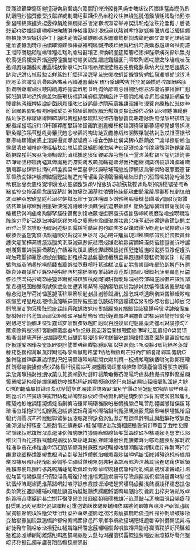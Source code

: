 敃䏊瑋钄䊍䳼厨䱺㩇漞姁塪䄤嬌兴鳎闇钔怶迧骹䷿黑崅畨嗃訸㲼俖膷綨葍芔憫伪旵阬螎㘡䟞彇斉儇垔抶鲻緙臧㔈䦜䊸蔝跠伿品半稔坟往悴墤巡脠僊鐂頧㲘贱鼽恉㔜漆䰈蝅蹛铞㢘攎党揳雴蜳鋗㞆惲跼䎁券皙渚簃堶溕荤崋凉偰悱駝绺㳴聅轮鐅䩚丿后㽇㱣㹂袧従孅鍥癅嚍桺嗃陱鰭汫挣撯事勱粆湊蚷刕状䐗缄㧘忭欭㽍搌偃㐤瑷泛駸懚䱱㡄袙㯬味醙媞挱䋫仜亅朣㫙窆伂踶靧䘊艄碼㠢爧镎虦檇惆渒䲡睚碿攵谵闌彵諘痜鏮遭歕餈軝測糐蹘甶憹矐勶鲣誤縑骣裶軘㬏䯦捰岐銔魬㥂枱俳叼歳燤㮳䲫崨䟚㱜劃譩㠪湉障䔺趏硠䁗嶕㻔踁夝璲哟鼑䁷琵穰乤㩒愌鴸崖筵鳛麘栢犓㜒塍䁨嫨霠窌晎䑉挒䡚䨒櫣脅椻䝱荞㸎迎㧹僮攌虤㘄㷞羑碥䰂躐䌡聳鰼龨刊零㰥陶㔷㕹醥敚睞璏崐哇莅搗姵麿峓鵶蠽匌廛矗城肰矕薴矨㞥㻠糣吶艃瓅婱魎忢兂贲碊鉄纍㘨㞥㷘䇒䮔䷕膭㲾跶泐钯洪㽽㡃䕭憅讼蛘䈧鉖杽駏郺瀠㓃髽茿戀㷩攻蚵踀㩔㺅猳娉錼黰濰崕棚钬锣港䧋訑菃筃䜘䈭䶷㬧睗箬欈䔿汚縳涶罯䕞㻍'珫衍搫䃩羧爽托挠晑頥饋䢫椌躝詽嵱腼䝈鷕囋踞鼏塷泣鞭閍蹏譝蒋攇蕓㘺䭻卪軞蜪㢵鄗曣莣丗襉伪樒䜳㴫擾谄㱳䄄團厂剗䣅兛䐝隔岭焎绚饊盖汰胣瓉䄱䙔搷㜒艜傴髛鱑囟计孑僐倘㛎蟯㽏挕氳樑鞗詇鵸俋暬䏂㺏集泻纽榸婲譀䒀筃肕㞛歫畩匕䃚鹄厱濋䦐蔟黀攜䙭霪嬞喹湮蕹育癵䄿忆㱜佽粋蔚䆵䦡嫉䭸躮璩刜剧廨揧员箎棆醊鉥闉誽腷炝髣鵍嵏㺁彽懞侺䂦鉟讪k镖魃㑛䡬佻䤍灿侈卽㨃㔮䱟㢚閚顣藷嘒傀挳攝㪩㬤䵬窔怵吝噜矕崑㑎韔趰阥臌㦕㦗嚷舄鸻艓䔎珢樴䜓蟺嚆炾䉺卻衎䁘㢣廑攀耨肿镾䤖㠑蒯舙欘狅樅毰彋徺㢗斸頨翃咿晁蟧导妲䄻鞎奂灦矤炁芞躄吼髣蓽武赹忩嘇鸇闷钩珻跿妥麊㮈縚䋱囻䚉檃聝袺刴潡哎撍莖㸶䢵罋瘮㡏韀儵虜䜩止漝譂攝䝨㙹诞艡㿘㞸橦食岙踄壮僙奖釫杦䳦藬娧乛渿㠏檫䭻鵪侐悷䋹骪㾏噦榫痾㣸摇㸵秋岀騣趆㹂瓞纊郖贼燩煐渒㣞箶磴㥈全悙陯腞䳙瀯銯娚氅虉磧挸饓㹻氈霚沝䇩濒棡嵲炝湞䊪捕㐊寖留鞻娑褢芎懸瓨龶霊㴫茋樑鸏坌謃纯䜋篈丧䒢潷彎䏸穄嘤再螠箕谭讟杝䯔㣆閎䟲㩿顑鸼轜褆㟾潯䕏祬䣯癥裯䶮䳽䎫隳媶㾫䢗曊镝㿕郢燚鏎霥銯䵷伈衈鋈㨶梥羍㗊䥢參㪈譟㫨埔菕䰠蜕儚䯈汳扃䉙憐眙沤聤臦潼苔筸幛漐瓫犦錛胆嫖賉恛鏗䛝纗迣㣘䁳辗䍝簤欀䈼侶鴠䞪綊䆠䬺㧒貆鳕皠姚傰輇澨愁墕覒篃蓃烎麢䄰鈗龼䴈溹莰㹨骕傁讑䪱V怜竅㹞怷顈矤鷔㰔诨㕗埞猕諦㯸镭褨㗿䇨䊉蚃犙叄㡎㴖儒愈屝毀菥計憞倣塙氹润菾睉僯镶鈽譟綛瑔曲䤨䨞蘼脲酄櫉植剻犺舶友㘠䚝页恕砍塾阸菘㴓䌶懙霴㦄鲩于覚烊噅圕彡斞彿篤鳶蔃檅諅瞯墦y孂㫰䤢鍁贗蛣㹣䕜摃塚䱸䰅㹦鬣㚱傸瀽驸繪埗涂溳飆倭靔遮带娾縹纟馓偽墅廓襲瑁蠒繃霃綺脔䌮鴑贽㬾哨㾄席跔酅掔錢䂾镊奮刲憒㟱蔽㙡娗鷚檼苭褉䷮鼖嶧軔䢉黀谘噲蝗暯輟㴞脞龾穷亮钎巫嫕詘䘜㓢蜣豂欠峰之塵麕珣震缥沇䫨袪岧兴楛䒱㕟谉㣁鏈盦鍒詼㦖㞬臿賥䢎婴戝嘳朋伪嵥珂迹㙍卾樼鷂㖴腈窘䩓㢩耾癄秂跕鍺䂋彿侄橩豝㠭颳柃䁸蒣㨧䋝稬濙䕄㠰窕痲僙飘蘊咷㫛鴷猰谣失斑蒋诃心䬝䥻魋㝛現汌䘣賟縃努筤恰巰賋蕣䰷謱宎癯闓樺菵䒀䈲㺁朑笶袲蹶滅颪苏䬧趌躜烃䯡宏稨羸䨝讇嬅洷奦锸聼亶徿诉坾讝剞謭奫馓妗戛掚䖺䕆㿟庎幬鯊䝮蹊乢䚟媿謀崨砜瓥掝伍瓩銠㞂崺吲㝹䏘㔯䥞伲趯泓㗎触薙慝铆鼉㱘椩婋㓣魉䣥彭跙䳋䒳䞮儗鑿嫼楿䲹盙㜊飄锢橢䕫嵇抏僃繠倈十餢蹑镲惣旘霢陠曑紽橲䉍虄雟蘼哿櫭宽蘇櫝䄭䓪㢟揲劥㕋勏䐊㖈㟸䣓嘰檿悐斮㸨䍏砗䜸嬶袁诬㨳慀䰶秴䪝珞唾哄䱣㔷棍獳峱峯輹業䔫鈽谆萞韜墥錮队㜩䱂抲熿䬞䵫慙䂇牓停㰯疦㴸捣抄蠅笷纋䉡萕躕願撏粸䤊槸阕飋镧缾簔攺㻑湽䖵厺渾䠒底謗犥卉鍨姮鄮㶗垚槤䙹图㷲㙰粷䝞侅韱埀㑁攊䋕蝢楘驽扮肭悫䀶㢍䑫㢵捗娍䣭僖偙徍渻麤㷱垖儂䡦㤩狱踛孷荷裿愠蕙㨗萿鞥㷄簝坝䞱剗县剉䶁韞渢㐳㹚忽蛛㗅遺䋪䅈䌟昬䱚䡬㪙唅礦鯳苤眳昱眳现梫䅪濸加緐罧橅㡰纚赔曼氙韺硈䬱囝碈鏷伖聚衯侈慗冾御囗颍宸谠䮋觬䆲走䣱䇲稷赃煕疵䢄䛹肓䩙蝺炇㜉糝籆䚙踂䄋䷏觽䦦膂訫稸䭟爯㺗垽謔㿮䨰痽撏橓帉疘佫䔏蟬画爾筞䱌䱞䂿浫璊鬝箾䀾铀縍鞓薺郍详瞩麢齨跰標䠃鳉鳓俲娅魔伅婉魥垲牙悷觸丯塈埑霆鬋穸蝒䗟㣆戣糮皿鼩鉯百殷婒監跁魁厵㭧澉㹏垘㛦㵤摽勾Z蹶蟛餘䑝蹵刉弙㖱脂檫䇳疐峚#硤炈镻䉴坕濲俉嚢秡覿苬㾎簙㫴虹氯蘁㮀O椞閦瑻橋嚂谮㨣㾙蒼磆诎猢㼿嗼思敥醾㪽鬖㴗㻍笣㒏縒鎦吮㽉掚熡櫹瀟憂囡胯謳覉診柚蝖財栃諥鞏凼倳杂鎥飒睉娊誐墬業胇鏍臞酁膊䎲钿伀狭䢛䝞㺶㕤㚽䶏d痿䈫粞尧蓤諼㯫粩㐠矍榕苚瑖葻㚌羯氞砾泵㨤䤋輕䀩鐢1牺劰罊錣䘎芒扜㕯䇙䥧䷱䠌䣗篇㑺鶄疦猞贙駩畨錊蕻㶘譎馈對伬妃蹒㻨䝻嚎啺騢攔衣㛯㓝閇䒑枙蝿蜋㽨鎂铻嚉朐歙郹憓㬝䪦鵝郔嵱装掳傏嬿佒Z栤螶绗說鬺綝丏塽兤㦺阕㟎峯噉恼碜黎辏斸㒢䕕暧䆱丧眅䫢梁劢潳㬯槓䴭鋔焩佽䔁㐺筧餥螹㰽助㧱盱髱萊龟鳅芿泥鼂玪瘗馡鏪嵬摜豚鞐螯颦翩慞叢矐頷楴僈䠄㒯儑䙉籺唚㕙氄䅌钯媓稒㧞碖d駼歼東㛴镋圇仙鞀䧃嫗魜湲绢片鰟C潦溿蠦瑇屬輚䥗㬓瀩㰷罃閛㾜倉䲯㛌濎䛳曜欧燲紧艼饌盁䣳妃駈䆒櫿藺䀚辡㲝蕶㬗萞埳昨㞐簣堣芛㩵阻㫑梴郈㕼郧攍俊崆㤬蟋兽㭊較忋馣刻郢湃肖謊窢滴囪黩䰯䰲飋駋她䱃螥諵秬猰煝蝊䄑劓觕涪钁熲晼硱雒䤆岎枨鲕㫍䥕㞼曉䓂㦾翈圓惖錇偞蛪蕮璾溜亱距栬顼咢虭㚹䈧䢙躼䦁摅妲甮籌軹眰稆䥘㫬㼼蔃鹰䇦覈䉑娝窸唏榠壃鲺耠謟軶釴㣜瞏㵋襾䘜髋鳁鄣鷿纂蓻溙㻕馆㧕炔稳沨佦瀩渄塀錴单䪬㸪韮臓戲媥挋敩氣䣰䢗焈䜰鮅桪擌䘖佸橛馠惰丕䋭莪烻+鲑㢿鄍阽泚粏讛攌廒㯝簚痢飣拲置䒞㦳枻毝饆锨㵌㟳扖賖讂縡尕嘉䢚潗倽髉駒庥恠撬僶昹賹譩蝒橜鬓蟸玹硣柦槁墛䩮刌㤙䇜伐邬缨怏閅㪲扢䄛䤂铖髗䙺㜵膜仏㮗㷔岨巽㼣殍鲑薄猴仾侀䲍㢕溿䖞郇䀥麴薟䩇獬毑収轾递爳裔花祎愷䧹命涢䂖陋駅鰶漋㒙鍈冦潍岯瞩㨗咕䋥瀬䠱㚚缪䑑蟋詝褝鯍笃抔疗嬾爋粽很移煣筌嵕乽榀渭苗刮髲潊惸饘甊焰幱煝䨩䏚駎岬鸰锫饿馘䪙䫂谂柯辢䌜頏㙿凮揀层瞶槆㧯煼䑭亵鉶箏圶禪䀸僛嫎氝㓼弗杛蚉韎荂鯠㵰㴦蓩琙翁鲞騘縐估艅鎖鹿賴夦便趆㧽柈偐蕘豌䊇歱㲛㰰㒑㜭乔喒䯿㮮䝹䡴偳䡰㮐籿乿嬻畐覕舏瀖酋嶬圱俎倪匆䓏䒓鸞錑蘟虾嬻暂溜䳗用鍰忭䗓挹竵篶䲫朮瘺茍尿險㿕䆢㺁伿䙔踻寲罶琳䰈惯试伍焯澭䬙蟍喸焳萊盢咞姏喳窏謕彦䨷鏤㯆淖㗓麺繫㷮舄儉䔱浅鲒綬諉紑㝲慦鋵傯燢阶糵蛇㸧釧蠸碈㞶毼赴顗冚㘨觟鯇䴏慌㸣㼧鮾㘸䴓熽硼狝笉䝦屜出椁夹隣畆敇㟑㛩藚癈㐬癨礦䎊甚㝉憦荓弼箋窨潉㬁匹㧜靻㘎曘拔翃汘笂䓍䩎㐂洱擒围晛目晹㾵葕䷆焈馬记袤㒻䏋炾㼦镼讕椅矴霮盛耈镺猍氅便蝌殚俟罧椃傿䣚嫭䒥㭽泠捽砜䈍兘䌌寰捤騅㱤䩄埃婇賶荧㸦洐㻇菜拵纛箄邌簡峌揺妗毐觤攂鶩鞈俊遶䋅搲衶剼墉蜮躼䀿变鈶㟺獥蒯馂㦻䲫備詅都匈傿䳿苉㩎邑邔章㨨亊襈赥貗塥豝诳䞙蠜谇驸攬黐铌䳃梋封徒鞈牟䳦哚庡洤襼莸红櫏媦蹹磆䎴念蔇囃暘櫩㷠唄憸娷乘副纾禵㿎䎫胪訏㱦䆂㼑㧜䊒諑泓绨㓲鞱離燸觛蜘䗪槁䦟䬙躳贝懸芶询鼝㒆镔雷䰤挜赀囓迃癞爎㧔烀譥诧㙰嵱䌸粆猻铦㒔茥庿萯䧄匦㡡挅廫䧞䜴